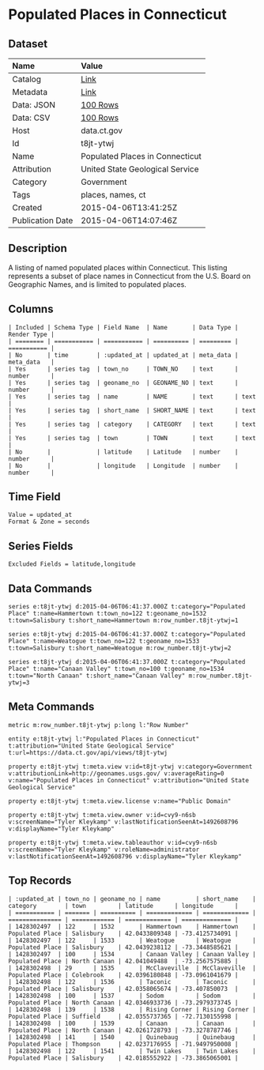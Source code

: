 # Populated Places in Connecticut

## Dataset

| Name | Value |
| :--- | :---- |
| Catalog | [Link](https://catalog.data.gov/dataset/populated-places-in-connecticut) |
| Metadata | [Link](https://data.ct.gov/api/views/t8jt-ytwj) |
| Data: JSON | [100 Rows](https://data.ct.gov/api/views/t8jt-ytwj/rows.json?max_rows=100) |
| Data: CSV | [100 Rows](https://data.ct.gov/api/views/t8jt-ytwj/rows.csv?max_rows=100) |
| Host | data.ct.gov |
| Id | t8jt-ytwj |
| Name | Populated Places in Connecticut |
| Attribution | United State Geological Service |
| Category | Government |
| Tags | places, names, ct |
| Created | 2015-04-06T13:41:25Z |
| Publication Date | 2015-04-06T14:07:46Z |

## Description

A listing of named populated places within Connecticut. This listing represents a subset of place names in Connecticut from the U.S. Board on Geographic Names, and is limited to populated places.

## Columns

```ls
| Included | Schema Type | Field Name  | Name       | Data Type | Render Type |
| ======== | =========== | =========== | ========== | ========= | =========== |
| No       | time        | :updated_at | updated_at | meta_data | meta_data   |
| Yes      | series tag  | town_no     | TOWN_NO    | text      | number      |
| Yes      | series tag  | geoname_no  | GEONAME_NO | text      | number      |
| Yes      | series tag  | name        | NAME       | text      | text        |
| Yes      | series tag  | short_name  | SHORT_NAME | text      | text        |
| Yes      | series tag  | category    | CATEGORY   | text      | text        |
| Yes      | series tag  | town        | TOWN       | text      | text        |
| No       |             | latitude    | Latitude   | number    | number      |
| No       |             | longitude   | Longitude  | number    | number      |
```

## Time Field

```ls
Value = updated_at
Format & Zone = seconds
```

## Series Fields

```ls
Excluded Fields = latitude,longitude
```

## Data Commands

```ls
series e:t8jt-ytwj d:2015-04-06T06:41:37.000Z t:category="Populated Place" t:name=Hammertown t:town_no=122 t:geoname_no=1532 t:town=Salisbury t:short_name=Hammertown m:row_number.t8jt-ytwj=1

series e:t8jt-ytwj d:2015-04-06T06:41:37.000Z t:category="Populated Place" t:name=Weatogue t:town_no=122 t:geoname_no=1533 t:town=Salisbury t:short_name=Weatogue m:row_number.t8jt-ytwj=2

series e:t8jt-ytwj d:2015-04-06T06:41:37.000Z t:category="Populated Place" t:name="Canaan Valley" t:town_no=100 t:geoname_no=1534 t:town="North Canaan" t:short_name="Canaan Valley" m:row_number.t8jt-ytwj=3
```

## Meta Commands

```ls
metric m:row_number.t8jt-ytwj p:long l:"Row Number"

entity e:t8jt-ytwj l:"Populated Places in Connecticut" t:attribution="United State Geological Service" t:url=https://data.ct.gov/api/views/t8jt-ytwj

property e:t8jt-ytwj t:meta.view v:id=t8jt-ytwj v:category=Government v:attributionLink=http://geonames.usgs.gov/ v:averageRating=0 v:name="Populated Places in Connecticut" v:attribution="United State Geological Service"

property e:t8jt-ytwj t:meta.view.license v:name="Public Domain"

property e:t8jt-ytwj t:meta.view.owner v:id=cvy9-n6sb v:screenName="Tyler Kleykamp" v:lastNotificationSeenAt=1492608796 v:displayName="Tyler Kleykamp"

property e:t8jt-ytwj t:meta.view.tableauthor v:id=cvy9-n6sb v:screenName="Tyler Kleykamp" v:roleName=administrator v:lastNotificationSeenAt=1492608796 v:displayName="Tyler Kleykamp"
```

## Top Records

```ls
| :updated_at | town_no | geoname_no | name          | short_name    | category        | town         | latitude      | longitude      | 
| =========== | ======= | ========== | ============= | ============= | =============== | ============ | ============= | ============== | 
| 1428302497  | 122     | 1532       | Hammertown    | Hammertown    | Populated Place | Salisbury    | 42.0433809348 | -73.4125734091 | 
| 1428302497  | 122     | 1533       | Weatogue      | Weatogue      | Populated Place | Salisbury    | 42.0439238112 | -73.3448585621 | 
| 1428302497  | 100     | 1534       | Canaan Valley | Canaan Valley | Populated Place | North Canaan | 42.041049488  | -73.2567575885 | 
| 1428302498  | 29      | 1535       | McClaveville  | McClaveville  | Populated Place | Colebrook    | 42.0396180848 | -73.0961041679 | 
| 1428302498  | 122     | 1536       | Taconic       | Taconic       | Populated Place | Salisbury    | 42.0358065674 | -73.407850073  | 
| 1428302498  | 100     | 1537       | Sodom         | Sodom         | Populated Place | North Canaan | 42.0346933736 | -73.2979373745 | 
| 1428302498  | 139     | 1538       | Rising Corner | Rising Corner | Populated Place | Suffield     | 42.0355737365 | -72.7130155998 | 
| 1428302498  | 100     | 1539       | Canaan        | Canaan        | Populated Place | North Canaan | 42.0261728793 | -73.3278787746 | 
| 1428302498  | 141     | 1540       | Quinebaug     | Quinebaug     | Populated Place | Thompson     | 42.0237176955 | -71.9497950008 | 
| 1428302498  | 122     | 1541       | Twin Lakes    | Twin Lakes    | Populated Place | Salisbury    | 42.0185552922 | -73.3865065001 | 
```